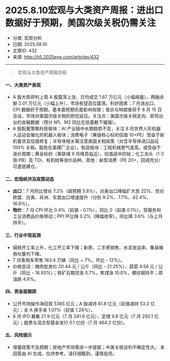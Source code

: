 # 2025.8.10宏观与大类资产周报：进出口数据好于预期，美国次级关税仍需关注

- 分类: 宏观分析
- 日期: 2025.08.10
- 文章ID: 432
- 来源: http://h5.2025eyp.com/articles/432

---

> 宏观与大类资产周报总结

#### 一、大类资产表现

- A 股大势研判上周 A 股震荡上涨，日均成交 1.67 万亿元（小幅缩量），两融余额 2.01 万亿元（小幅上升），市场有望高位震荡。利好因素：7 月进出口、CPI 数据好于预期，基本面短期负面影响有限；普京与特朗普将于 8 月 15 日会谈，市场对美国次级关税的担忧延后。关注点：美国次级关税走向、即将出台的金融数据（预计 M1、M2 同比在低基数下偏强）。
- A 股配置策略科技板块：AI 产业链中长期趋势不变，关注 8 月世界人形机器人运动会催化的机器人板块；消费电子（果链核心标的估值 10+PE）受益于新机备货及估值修复；半导体相关需注意美国关税政策（对含半导体进口品征 100% 关税，豁免在美建厂企业）。制造板块：工程机械景气度高，或受益于涨价周期；黄金标的（美联储 9 月降息临近）、估值适中的钴；化工龙头（1-2 倍 PB）及 TDI、有机硅等涨价品种。其他：新型消费（PE 20+，回调充分）可逢低建仓。

#### 二、宏观经济及政策动态

- **出口**：7 月同比增长 7.2%（超预期 5.8%），对美出口降幅扩大至 22%，但对欧盟、拉美、非洲、东盟出口增速提升（分别 9.2%、7.7%、42.4%、16.6%）。
- **物价**：7 月 CPI 环比 0.4%（前值 - 0.1%），同比 0（前值 0.1%），受服务和工业消费品价格带动；PPI 环比降 0.2%（降幅收窄），同比降 3.6%（与上月持平）。

#### 三、行业中观监测

- 钢铁开工率上升，化工开工率下降；新房、二手房销售、水泥发运率、集装箱吞吐量均下降。
- 7 月乘用车零售 183.4 万辆（同比 + 7%，环比 - 12%）。
- 价格变动：猪肉批发价 20.44 元 / 公斤（同比 - 21.25%），蔬菜 4.56 元 / 公斤（同比 - 16.93%）；铁矿石期货涨 0.7%，焦煤涨 10.0%，螺纹钢持平；原油跌 4.8%。

#### 四、资金面跟踪

- 公开市场操作净回笼 5365 亿元；A 股减持 61.8 亿元（前值减持 53.3 亿元）；全 A 换手率 1.07%（前值 1.24%）。
- 8 月 IPO 募集 21.9 亿元（7 月 241.6 亿元），定增 9.8 亿元（7 月 292.1 亿元）；股票与混合型基金发行 0.1 亿份（7 月 464.2 亿份）。

#### 五、风险提示

- 增量政策不及预期；房地产市场需进一步提振；中美关税谈判不确定性大。
本回答由 AI 生成，仅供参考，请仔细甄别，谨慎投资。
